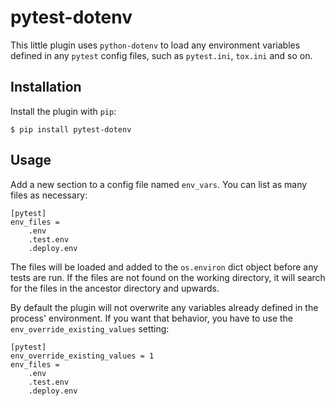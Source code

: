 # pytest-dotenv

This little plugin uses `python-dotenv` to load any environment variables
defined in any `pytest` config files, such as `pytest.ini`, `tox.ini` and so on.

## Installation

Install the plugin with `pip`:

```
$ pip install pytest-dotenv
```

## Usage

Add a new section to a config file named `env_vars`.
You can list as many files as necessary:

```
[pytest]
env_files =
    .env
    .test.env
    .deploy.env
```

The files will be loaded and added to the `os.environ` dict object before
any tests are run. If the files are not found on the working directory, it will search for the files in the ancestor directory and upwards. 

By default the plugin will not overwrite any variables already defined in the
process' environment. If you want that behavior, you have to use the
`env_override_existing_values` setting:

```
[pytest]
env_override_existing_values = 1
env_files =
    .env
    .test.env
    .deploy.env
```
